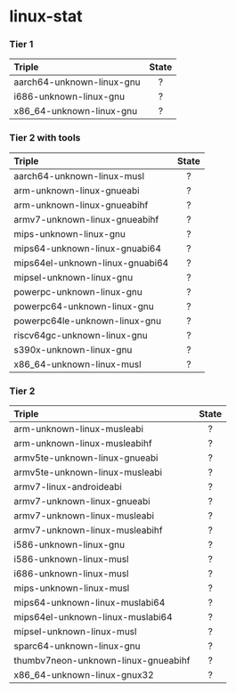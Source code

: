 # linux-stat


### Tier 1

| Triple                              | State |
| :---------------------------------- | :---: |
| aarch64-unknown-linux-gnu           |   ?   |
| i686-unknown-linux-gnu              |   ?   |
| x86_64-unknown-linux-gnu            |   ?   |

### Tier 2 with tools

| Triple                              | State |
| :---------------------------------- | :---: |
| aarch64-unknown-linux-musl          |   ?   |
| arm-unknown-linux-gnueabi           |   ?   |
| arm-unknown-linux-gnueabihf         |   ?   |
| armv7-unknown-linux-gnueabihf       |   ?   |
| mips-unknown-linux-gnu              |   ?   |
| mips64-unknown-linux-gnuabi64       |   ?   |
| mips64el-unknown-linux-gnuabi64     |   ?   |
| mipsel-unknown-linux-gnu            |   ?   |
| powerpc-unknown-linux-gnu           |   ?   |
| powerpc64-unknown-linux-gnu         |   ?   |
| powerpc64le-unknown-linux-gnu       |   ?   |
| riscv64gc-unknown-linux-gnu         |   ?   |
| s390x-unknown-linux-gnu             |   ?   |
| x86_64-unknown-linux-musl           |   ?   |

### Tier 2

| Triple                              | State |
| :---------------------------------- | :---: |
| arm-unknown-linux-musleabi          |   ?   |
| arm-unknown-linux-musleabihf        |   ?   |
| armv5te-unknown-linux-gnueabi       |   ?   |
| armv5te-unknown-linux-musleabi      |   ?   |
| armv7-linux-androideabi             |   ?   |
| armv7-unknown-linux-gnueabi         |   ?   |
| armv7-unknown-linux-musleabi        |   ?   |
| armv7-unknown-linux-musleabihf      |   ?   |
| i586-unknown-linux-gnu              |   ?   |
| i586-unknown-linux-musl             |   ?   |
| i686-unknown-linux-musl             |   ?   |
| mips-unknown-linux-musl             |   ?   |
| mips64-unknown-linux-muslabi64      |   ?   |
| mips64el-unknown-linux-muslabi64    |   ?   |
| mipsel-unknown-linux-musl           |   ?   |
| sparc64-unknown-linux-gnu           |   ?   |
| thumbv7neon-unknown-linux-gnueabihf |   ?   |
| x86_64-unknown-linux-gnux32         |   ?   |
